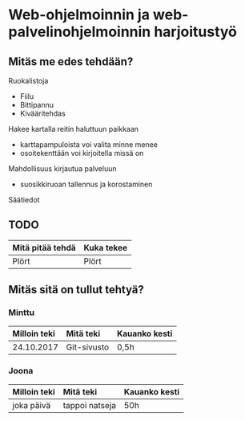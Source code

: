 # Web-ohjelmoinnin ja web-palvelinohjelmoinnin harjoitustyö
## Mitäs me edes tehdään?
Ruokalistoja
 - Fiilu
 - Bittipannu
 - Kivääritehdas

Hakee kartalla reitin haluttuun paikkaan
 - karttapampuloista voi valita minne menee
 - osoitekenttään voi kirjoitella missä on

Mahdollisuus kirjautua palveluun
 - suosikkiruoan tallennus ja korostaminen

Säätiedot


## TODO

| Mitä pitää tehdä | Kuka tekee |
|:--|:--|
| Plört | Plört |

## Mitäs sitä on tullut tehtyä?

### Minttu

| Milloin teki | Mitä teki | Kauanko kesti |
|:--|:--|:--|
| 24.10.2017 | Git-sivusto | 0,5h |

### Joona

| Milloin teki | Mitä teki | Kauanko kesti |
|:--|:--|:--|
| joka päivä | tappoi natseja | 50h |
